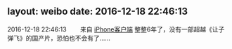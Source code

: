 layout: weibo
date: 2016-12-18 22:46:13
---
2016-12-18 22:46:13  &nbsp;&nbsp;&nbsp;&nbsp;&nbsp;&nbsp; 来自 <a href="http://app.weibo.com/t/feed/9ksdit" rel="nofollow">iPhone客户端</a>
整整6年了，没有一部超越《让子弹飞》的国产片，恐怕也不会有了…… ​​​
